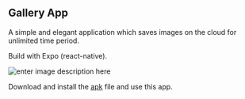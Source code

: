 ## Gallery App

A simple and elegant application which saves images on the cloud for  unlimited time period.

Build with Expo (react-native).

![enter image description here](https://i.imgur.com/iV4FAGV.png)

Download and install the [apk](https://expo.io/artifacts/f52616d9-6260-4c3d-84e4-ba0ba0b64b22) file and use this app.